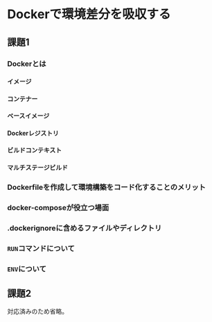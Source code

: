 # Dockerで環境差分を吸収する

## 課題1

### Dockerとは

#### イメージ

#### コンテナー

#### ベースイメージ

#### Dockerレジストリ

#### ビルドコンテキスト

#### マルチステージビルド

### Dockerfileを作成して環境構築をコード化することのメリット

### docker-composeが役立つ場面

### .dockerignoreに含めるファイルやディレクトリ

### `RUN`コマンドについて

### `ENV`について

## 課題2

対応済みのため省略。
